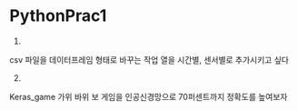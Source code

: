 # PythonPrac1

1. 
csv 파일을 데이터프레임 형태로 바꾸는 작업
열을 시간별, 센서별로 추가시키고 싶다

2.
Keras_game
가위 바위 보 게임을 인공신경망으로 70퍼센트까지 정확도를 높여보자
